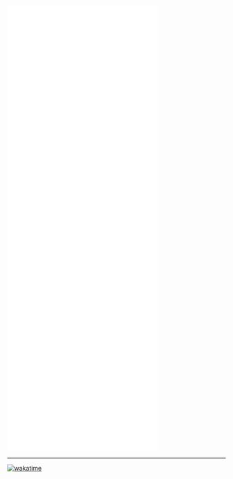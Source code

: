 ![Metrics](https://github.com/isaackenyon/isaackenyon/blob/main/github-metrics.svg)

---

[![wakatime](https://wakatime.com/badge/user/26b4fdab-e8a8-4f3c-b996-801e991732aa.svg)](https://wakatime.com/@26b4fdab-e8a8-4f3c-b996-801e991732aa)
